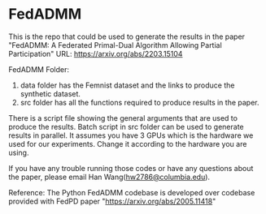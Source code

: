 # FedADMM

This is the repo that could be used to generate the results in the paper 
"FedADMM: A Federated Primal-Dual Algorithm Allowing Partial Participation"
URL: https://arxiv.org/abs/2203.15104

FedADMM Folder:
1. data folder has the Femnist dataset and the links to produce the synthetic dataset.
2. src folder has all the functions required to produce results in the paper.

There is a script file showing the general arguments that are used to produce the results.
Batch script in src folder can be used to generate results in parallel. It assumes you have 3 GPUs which is the hardware we used for our experiments. Change it according to the hardware you are using.

If you have any trouble running those codes or have any questions about the paper, please email Han Wang(hw2786@columbia.edu).

Reference: The Python FedADMM codebase is developed over codebase provided with
FedPD paper "https://arxiv.org/abs/2005.11418"
